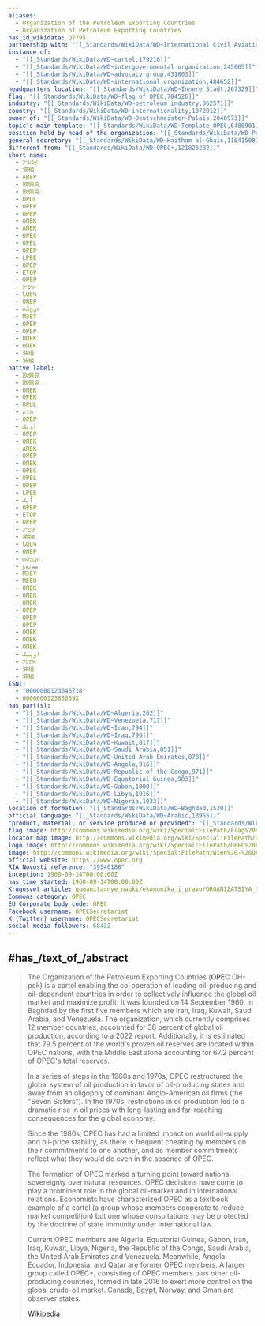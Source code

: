 ```yaml
---
aliases:
  - Organization of the Petroleum Exporting Countries
  - Organization of Petroleum Exporting Countries
has_id_wikidata: Q7795
partnership with: "[[_Standards/WikiData/WD~International Civil Aviation Organization,125761]]"
instance of:
  - "[[_Standards/WikiData/WD~cartel,179216]]"
  - "[[_Standards/WikiData/WD~intergovernmental organization,245065]]"
  - "[[_Standards/WikiData/WD~advocacy group,431603]]"
  - "[[_Standards/WikiData/WD~international organization,484652]]"
headquarters location: "[[_Standards/WikiData/WD~Innere Stadt,267329]]"
flag: "[[_Standards/WikiData/WD~flag of OPEC,784526]]"
industry: "[[_Standards/WikiData/WD~petroleum industry,862571]]"
country: "[[_Standards/WikiData/WD~internationality,1072012]]"
owner of: "[[_Standards/WikiData/WD~Deutschmeister-Palais,2046973]]"
topic's main template: "[[_Standards/WikiData/WD~Template_OPEC,6480901]]"
position held by head of the organization: "[[_Standards/WikiData/WD~President of OPEC,108861095]]"
general secretary: "[[_Standards/WikiData/WD~Haitham al-Ghais,110415087]]"
different from: "[[_Standards/WikiData/WD~OPEC+,121826282]]"
short name:
  - אָפּע״ק
  - 油組
  - ABEP
  - 歐佩克
  - 欧佩克
  - OPUL
  - OPEP
  - OPEP
  - ОПЕК
  - АПЕК
  - OPEC
  - OPEL
  - OPEP
  - LPEE
  - OPEP
  - ETOP
  - OPEP
  - אופ״ק
  - ՆԱԵԿ
  - ONEP
  - ოპეკი
  - МЭЕҰ
  - OPEP
  - OPEP
  - ОПЕК
  - ОПЕК
  - 油组
  - 油組
native label:
  - 欧佩克
  - 歐佩克
  - ОПЕК
  - OPEK
  - OPUL
  - ኦፔክ
  - OPEP
  - أوبك
  - OPEP
  - ОПЕК
  - АПЕК
  - OPEP
  - ΟΠΕΚ
  - OPEC
  - OPEL
  - OPEP
  - LPEE
  - اُپِک
  - OPEP
  - ETOP
  - OPEP
  - אופ״ק
  - ओपेक
  - ՆԱԵԿ
  - ONEP
  - ოპეკი
  - مەيەۇ
  - МЭЕҰ
  - MÉEU
  - ОПЕК
  - ОПЕК
  - ОПЕК
  - OPEP
  - OPEP
  - OPEP
  - ОПЕК
  - ОПЕК
  - ОПЕК
  - اوپیک
  - אפעק
  - 油组
  - 油組
ISNI:
  - "0000000123646718"
  - 000000012365059X
has part(s):
  - "[[_Standards/WikiData/WD~Algeria,262]]"
  - "[[_Standards/WikiData/WD~Venezuela,717]]"
  - "[[_Standards/WikiData/WD~Iran,794]]"
  - "[[_Standards/WikiData/WD~Iraq,796]]"
  - "[[_Standards/WikiData/WD~Kuwait,817]]"
  - "[[_Standards/WikiData/WD~Saudi Arabia,851]]"
  - "[[_Standards/WikiData/WD~United Arab Emirates,878]]"
  - "[[_Standards/WikiData/WD~Angola,916]]"
  - "[[_Standards/WikiData/WD~Republic of the Congo,971]]"
  - "[[_Standards/WikiData/WD~Equatorial Guinea,983]]"
  - "[[_Standards/WikiData/WD~Gabon,1000]]"
  - "[[_Standards/WikiData/WD~Libya,1016]]"
  - "[[_Standards/WikiData/WD~Nigeria,1033]]"
location of formation: "[[_Standards/WikiData/WD~Baghdad,1530]]"
official language: "[[_Standards/WikiData/WD~Arabic,13955]]"
"product, material, or service produced or provided": "[[_Standards/WikiData/WD~petroleum,22656]]"
flag image: http://commons.wikimedia.org/wiki/Special:FilePath/Flag%20of%20OPEC.svg
locator map image: http://commons.wikimedia.org/wiki/Special:FilePath/OPEC.svg
logo image: http://commons.wikimedia.org/wiki/Special:FilePath/OPEC%20Logo.svg
image: http://commons.wikimedia.org/wiki/Special:FilePath/Wien%20-%20OPEC-Zentrale%20%28a%29.JPG
official website: https://www.opec.org
RIA Novosti reference: "39540188"
inception: 1960-09-14T00:00:00Z 
has_time_started: 1960-09-14T00:00:00Z 
Krugosvet article: gumanitarnye_nauki/ekonomika_i_pravo/ORGANIZATSIYA_STRAN-EKSPORTEROV_NEFTI_OPEK_.html
Commons category: OPEC
EU Corporate body code: OPEC
Facebook username: OPECSecretariat
X (Twitter) username: OPECSecretariat
social media followers: 68432
---
```



## #has_/text_of_/abstract 

> The Organization of the Petroleum Exporting Countries (**OPEC**  OH-pek) is a cartel enabling the co-operation of leading oil-producing and oil-dependent countries in order to collectively influence the global oil market and maximize profit. It was founded on 14 September 1960, in Baghdad by the first five members which are Iran, Iraq, Kuwait, Saudi Arabia, and Venezuela. The organization, which currently comprises 12 member countries, accounted for 38 percent of global oil production, according to a 2022 report. Additionally, it is estimated that 79.5 percent of the world's proven oil reserves are located within OPEC nations, with the Middle East alone accounting for 67.2 percent of OPEC's total reserves.
>
> In a series of steps in the 1960s and 1970s, OPEC restructured the global system of oil production 
> in favor of oil-producing states and away from an oligopoly of dominant Anglo-American oil firms 
> (the "Seven Sisters"). 
> In the 1970s, restrictions in oil production led to a dramatic rise in oil prices 
> with long-lasting and far-reaching consequences for the global economy. 
> 
> Since the 1980s, OPEC has had a limited impact on world oil-supply and oil-price stability, 
> as there is frequent cheating by members on their commitments to one another, 
> and as member commitments reflect what they would do even in the absence of OPEC. 
>
> The formation of OPEC marked a turning point toward national sovereignty over natural resources. 
> OPEC decisions have come to play a prominent role in the global oil-market and in international relations. Economists have characterized OPEC as a textbook example of a cartel
> (a group whose members cooperate to reduce market competition) 
> but one whose consultations may be protected by the doctrine of state immunity under international law.
>
> Current OPEC members are Algeria, Equatorial Guinea, Gabon, Iran, Iraq, Kuwait, Libya, Nigeria, the Republic of the Congo, Saudi Arabia, the United Arab Emirates and Venezuela. Meanwhile, Angola, Ecuador, Indonesia, and Qatar are former OPEC members. A larger group called OPEC+, consisting of OPEC members plus other oil-producing countries,  formed in late 2016 to exert more control on the global crude-oil market. Canada, Egypt, Norway, and Oman are observer states.
>
> [Wikipedia](https://en.wikipedia.org/wiki/OPEC)

